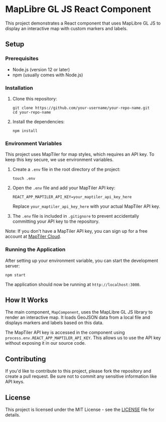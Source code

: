 # MapLibre GL JS React Component

This project demonstrates a React component that uses MapLibre GL JS to display an interactive map with custom markers and labels.

## Setup

### Prerequisites

- Node.js (version 12 or later)
- npm (usually comes with Node.js)

### Installation

1. Clone this repository:
   ```
   git clone https://github.com/your-username/your-repo-name.git
   cd your-repo-name
   ```

2. Install the dependencies:
   ```
   npm install
   ```

### Environment Variables

This project uses MapTiler for map styles, which requires an API key. To keep this key secure, we use environment variables.

1. Create a `.env` file in the root directory of the project:
   ```
   touch .env
   ```

2. Open the `.env` file and add your MapTiler API key:
   ```
   REACT_APP_MAPTILER_API_KEY=your_maptiler_api_key_here
   ```
   Replace `your_maptiler_api_key_here` with your actual MapTiler API key.

3. The `.env` file is included in `.gitignore` to prevent accidentally committing your API key to the repository.

Note: If you don't have a MapTiler API key, you can sign up for a free account at [MapTiler Cloud](https://cloud.maptiler.com/maps/).

### Running the Application

After setting up your environment variable, you can start the development server:

```
npm start
```

The application should now be running at `http://localhost:3000`.

## How It Works

The main component, `MapComponent`, uses the MapLibre GL JS library to render an interactive map. It loads GeoJSON data from a local file and displays markers and labels based on this data.

The MapTiler API key is accessed in the component using `process.env.REACT_APP_MAPTILER_API_KEY`. This allows us to use the API key without exposing it in our source code.

## Contributing

If you'd like to contribute to this project, please fork the repository and create a pull request. Be sure not to commit any sensitive information like API keys.

## License

This project is licensed under the MIT License - see the [LICENSE](LICENSE) file for details.
